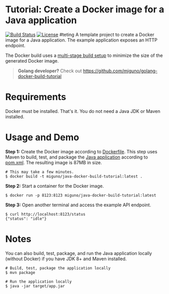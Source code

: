# Tutorial: Create a Docker image for a Java application
[![Build Status](https://travis-ci.org/miguno/java-docker-build-tutorial.svg?branch=master)](https://travis-ci.org/miguno/java-docker-build-tutorial)
[![License](https://img.shields.io/badge/License-Apache%202.0-blue.svg)](https://opensource.org/licenses/Apache-2.0)
#teting
A template project to create a Docker image for a Java application.
The example application exposes an HTTP endpoint.

The Docker build uses a [multi-stage build setup](https://docs.docker.com/develop/develop-images/multistage-build/)
to minimize the size of the generated Docker image.

> **Golang developer?** Check out https://github.com/miguno/golang-docker-build-tutorial


# Requirements

Docker must be installed. That's it. You do not need a Java JDK or Maven installed.


# Usage and Demo

**Step 1:** Create the Docker image according to [Dockerfile](Dockerfile).
This step uses Maven to build, test, and package the [Java application](src/main/java/com/miguno/App.java)
according to [pom.xml](pom.xml).  The resulting image is 87MB in size.

```shell
# This may take a few minutes.
$ docker build -t miguno/java-docker-build-tutorial:latest .
```

**Step 2:** Start a container for the Docker image.

```shell
$ docker run -p 8123:8123 miguno/java-docker-build-tutorial:latest
```

**Step 3:** Open another terminal and access the example API endpoint.

```shell
$ curl http://localhost:8123/status
{"status": "idle"}
```


# Notes

You can also build, test, package, and run the Java application locally (without Docker)
if you have JDK 8+ and Maven installed.

```shell
# Build, test, package the application locally
$ mvn package

# Run the application locally
$ java -jar target/app.jar
```
